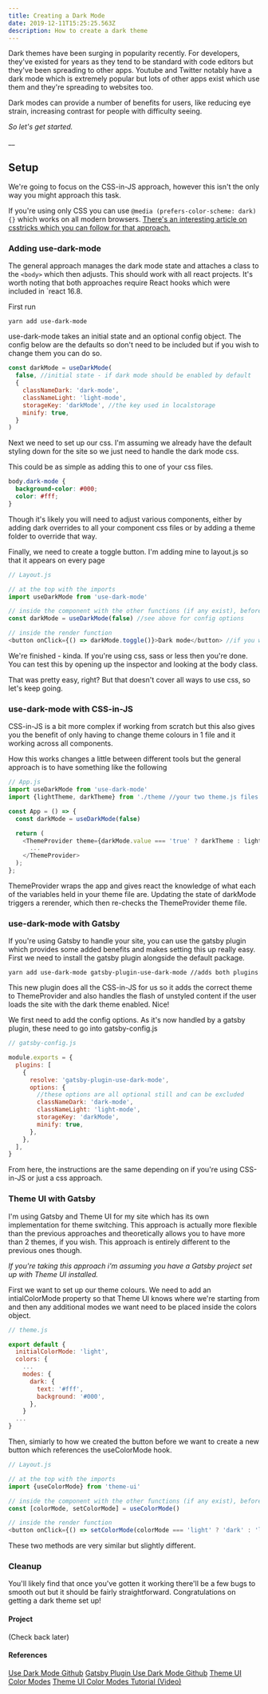 ```yaml
---
title: Creating a Dark Mode
date: 2019-12-11T15:25:25.563Z
description: How to create a dark theme
---
```


Dark themes have been surging in popularity recently. For developers, they've existed for years as they tend to be standard with code editors but they've been spreading to other apps. Youtube and Twitter notably have a dark mode which is extremely popular but lots of other apps exist which use them and they're spreading to websites too.

Dark modes can provide a number of benefits for users, like reducing eye strain, increasing contrast for people with difficulty seeing.

_So let's get started._

\_\_

## Setup

We're going to focus on the CSS-in-JS approach, however this isn't the only way you might approach this task.

If you're using only CSS you can use `@media (prefers-color-scheme: dark) {}` which works on all modern browsers. [There's an interesting article on csstricks which you can follow for that approach.](https://css-tricks.com/dark-modes-with-css/)

### Adding use-dark-mode

The general approach manages the dark mode state and attaches a class to the `<body>` which then adjusts. This should work with all react projects. It's worth noting that both approaches require React hooks which were included in `react 16.8.

First run

```shF
yarn add use-dark-mode
```

use-dark-mode takes an initial state and an optional config object. The config below are the defaults so don't need to be included but if you wish to change them you can do so.

```js
const darkMode = useDarkMode(
  false, //initial state - if dark mode should be enabled by default
  {
    classNameDark: 'dark-mode',
    classNameLight: 'light-mode',
    storageKey: 'darkMode', //the key used in localstorage
    minify: true,
  }
)
```

Next we need to set up our css. I'm assuming we already have the default styling down for the site so we just need to handle the dark mode css.

This could be as simple as adding this to one of your css files.

```css
body.dark-mode {
  background-color: #000;
  color: #fff;
}
```

Though it's likely you will need to adjust various components, either by adding dark overrides to all your component css files or by adding a theme folder to override that way.

Finally, we need to create a toggle button. I'm adding mine to layout.js so that it appears on every page

```js
// Layout.js

// at the top with the imports
import useDarkMode from 'use-dark-mode'

// inside the component with the other functions (if any exist), before render()
const darkMode = useDarkMode(false) //see above for config options

// inside the render function
<button onClick={() => darkMode.toggle()}>Dark mode</button> //if you want to have 2 buttons then use darkMode.enable() and darkMode.disable()
```

We're finished - kinda. If you're using css, sass or less then you're done. You can test this by opening up the inspector and looking at the body class.

That was pretty easy, right? But that doesn't cover all ways to use css, so let's keep going.

### use-dark-mode with CSS-in-JS

CSS-in-JS is a bit more complex if working from scratch but this also gives you the benefit of only having to change theme colours in 1 file and it working across all components.

How this works changes a little between different tools but the general approach is to have something like the following

```js
// App.js
import useDarkMode from 'use-dark-mode'
import {lightTheme, darkTheme} from './theme //your two theme.js files which would be exported from a theme/index.js file

const App = () => {
  const darkMode = useDarkMode(false)

  return (
    <ThemeProvider theme={darkMode.value === 'true' ? darkTheme : lightTheme}>
      ...
    </ThemeProvider>
  );
};
```

ThemeProvider wraps the app and gives react the knowledge of what each of the variables held in your theme file are. Updating the state of darkMode triggers a rerender, which then re-checks the ThemeProvider theme file.

### use-dark-mode with Gatsby

If you're using Gatsby to handle your site, you can use the gatsby plugin which provides some added benefits and makes setting this up really easy. First we need to install the gatsby plugin alongside the default package.

```shell
yarn add use-dark-mode gatsby-plugin-use-dark-mode //adds both plugins
```

This new plugin does all the CSS-in-JS for us so it adds the correct theme to ThemeProvider and also handles the flash of unstyled content if the user loads the site with the dark theme enabled. Nice!

We first need to add the config options. As it's now handled by a gatsby plugin, these need to go into gatsby-config.js

```js
// gatsby-config.js

module.exports = {
  plugins: [
    {
      resolve: 'gatsby-plugin-use-dark-mode',
      options: {
        //these options are all optional still and can be excluded
        classNameDark: 'dark-mode',
        classNameLight: 'light-mode',
        storageKey: 'darkMode',
        minify: true,
      },
    },
  ],
}
```

From here, the instructions are the same depending on if you're using CSS-in-JS or just a css approach.

### Theme UI with Gatsby

I'm using Gatsby and Theme UI for my site which has its own implementation for theme switching. This approach is actually more flexible than the previous approaches and theoretically allows you to have more than 2 themes, if you wish. This approach is entirely different to the previous ones though.

_If you're taking this approach i'm assuming you have a Gatsby project set up with Theme UI installed._

First we want to set up our theme colours. We need to add an intialColorMode property so that Theme UI knows where we're starting from and then any additional modes we want need to be placed inside the colors object.

```js
// theme.js

export default {
  initialColorMode: 'light',
  colors: {
    ...
    modes: {
      dark: {
        text: '#fff',
        background: '#000',
      },
    }
  ...
}
```

Then, simiarly to how we created the button before we want to create a new button which references the useColorMode hook.

```js
// Layout.js

// at the top with the imports
import {useColorMode} from 'theme-ui'

// inside the component with the other functions (if any exist), before render()
const [colorMode, setColorMode] = useColorMode()

// inside the render function
<button onClick={() => setColorMode(colorMode === 'light' ? 'dark' : 'light')}>Dark mode</button>
```

These two methods are very similar but slightly different.

### Cleanup

You'll likely find that once you've gotten it working there'll be a few bugs to smooth out but it should be fairly straightforward. Congratulations on getting a dark theme set up!

#### Project

(Check back later)

#### References

[Use Dark Mode Github](https://github.com/donavon/use-dark-mode#readme)
[Gatsby Plugin Use Dark Mode Github](https://github.com/wKovacs64/gatsby-plugin-use-dark-mode#readme)
[Theme UI Color Modes](https://theme-ui.com/gatsby-plugin#color-modes)
[Theme UI Color Modes Tutorial (Video)](https://egghead.io/lessons/react-add-dark-mode-to-a-gatsby-site-with-theme-ui?pl=theme-ui-37644190)
